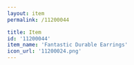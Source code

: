 ```yaml
---
layout: item
permalink: /11200044

title: Item
id: '11200044'
item_name: 'Fantastic Durable Earrings'
icon_url: '11200024.png'
---
```

